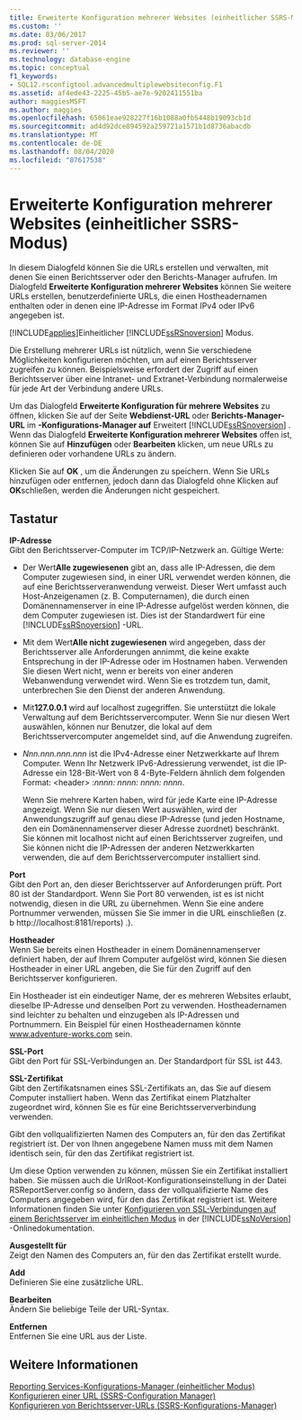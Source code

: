```yaml
---
title: Erweiterte Konfiguration mehrerer Websites (einheitlicher SSRS-Modus) | Microsoft-Dokumentation
ms.custom: ''
ms.date: 03/06/2017
ms.prod: sql-server-2014
ms.reviewer: ''
ms.technology: database-engine
ms.topic: conceptual
f1_keywords:
- SQL12.rsconfigtool.advancedmultiplewebsiteconfig.F1
ms.assetid: af4ede43-2225-45b5-ae7e-9202411551ba
author: maggiesMSFT
ms.author: maggies
ms.openlocfilehash: 65061eae928227f16b1088a0fb5448b19093cb1d
ms.sourcegitcommit: ad4d92dce894592a259721a1571b1d8736abacdb
ms.translationtype: MT
ms.contentlocale: de-DE
ms.lasthandoff: 08/04/2020
ms.locfileid: "87617538"
---
```

# <a name="advanced-multiple-web-site-configuration-ssrs-native-mode"></a>Erweiterte Konfiguration mehrerer Websites (einheitlicher SSRS-Modus)
  In diesem Dialogfeld können Sie die URLs erstellen und verwalten, mit denen Sie einen Berichtsserver oder den Berichts-Manager aufrufen. Im Dialogfeld **Erweiterte Konfiguration mehrerer Websites** können Sie weitere URLs erstellen, benutzerdefinierte URLs, die einen Hostheadernamen enthalten oder in denen eine IP-Adresse im Format IPv4 oder IPv6 angegeben ist.  
  
 [!INCLUDE[applies](../../includes/applies-md.md)]Einheitlicher [!INCLUDE[ssRSnoversion](../../includes/ssrsnoversion-md.md)] Modus.  
  
 Die Erstellung mehrerer URLs ist nützlich, wenn Sie verschiedene Möglichkeiten konfigurieren möchten, um auf einen Berichtsserver zugreifen zu können. Beispielsweise erfordert der Zugriff auf einen Berichtsserver über eine Intranet- und Extranet-Verbindung normalerweise für jede Art der Verbindung andere URLs.  
  
 Um das Dialogfeld **Erweiterte Konfiguration für mehrere Websites** zu öffnen, klicken Sie auf der Seite **Webdienst-URL** oder **Berichts-Manager-URL** im **-Konfigurations-Manager auf** Erweitert [!INCLUDE[ssRSnoversion](../../includes/ssrsnoversion-md.md)] . Wenn das Dialogfeld **Erweiterte Konfiguration mehrerer Websites** offen ist, können Sie auf **Hinzufügen** oder **Bearbeiten** klicken, um neue URLs zu definieren oder vorhandene URLs zu ändern.  
  
 Klicken Sie auf **OK** , um die Änderungen zu speichern. Wenn Sie URLs hinzufügen oder entfernen, jedoch dann das Dialogfeld ohne Klicken auf **OK**schließen, werden die Änderungen nicht gespeichert.  
  
## <a name="options"></a>Tastatur  
 **IP-Adresse**  
 Gibt den Berichtsserver-Computer im TCP/IP-Netzwerk an. Gültige Werte:  
  
-   Der Wert**Alle zugewiesenen** gibt an, dass alle IP-Adressen, die dem Computer zugewiesen sind, in einer URL verwendet werden können, die auf eine Berichtsserveranwendung verweist. Dieser Wert umfasst auch Host-Anzeigenamen (z. B. Computernamen), die durch einen Domänennamenserver in eine IP-Adresse aufgelöst werden können, die dem Computer zugewiesen ist. Dies ist der Standardwert für eine [!INCLUDE[ssRSnoversion](../../includes/ssrsnoversion-md.md)] -URL.  
  
-   Mit dem Wert**Alle nicht zugewiesenen** wird angegeben, dass der Berichtsserver alle Anforderungen annimmt, die keine exakte Entsprechung in der IP-Adresse oder im Hostnamen haben. Verwenden Sie diesen Wert nicht, wenn er bereits von einer anderen Webanwendung verwendet wird. Wenn Sie es trotzdem tun, damit, unterbrechen Sie den Dienst der anderen Anwendung.  
  
-   Mit**127.0.0.1** wird auf localhost zugegriffen. Sie unterstützt die lokale Verwaltung auf dem Berichtsservercomputer. Wenn Sie nur diesen Wert auswählen, können nur Benutzer, die lokal auf dem Berichtsservercomputer angemeldet sind, auf die Anwendung zugreifen.  
  
-   *Nnn.nnn.nnn.nnn* ist die IPv4-Adresse einer Netzwerkkarte auf Ihrem Computer. Wenn Ihr Netzwerk IPv6-Adressierung verwendet, ist die IP-Adresse ein 128-Bit-Wert von 8 4-Byte-Feldern ähnlich dem folgenden Format: \<header> :*nnnn: nnnn: nnnn: nnnn*.  
  
     Wenn Sie mehrere Karten haben, wird für jede Karte eine IP-Adresse angezeigt. Wenn Sie nur diesen Wert auswählen, wird der Anwendungszugriff auf genau diese IP-Adresse (und jeden Hostname, den ein Domänennamenserver dieser Adresse zuordnet) beschränkt. Sie können mit localhost nicht auf einen Berichtsserver zugreifen, und Sie können nicht die IP-Adressen der anderen Netzwerkkarten verwenden, die auf dem Berichtsservercomputer installiert sind.  
  
 **Port**  
 Gibt den Port an, den dieser Berichtsserver auf Anforderungen prüft. Port 80 ist der Standardport. Wenn Sie Port 80 verwenden, ist es ist nicht notwendig, diesen in die URL zu übernehmen. Wenn Sie eine andere Portnummer verwenden, müssen Sie Sie immer in die URL einschließen (z. b http://localhost:8181/reports) .).  
  
 **Hostheader**  
 Wenn Sie bereits einen Hostheader in einem Domänennamenserver definiert haben, der auf Ihrem Computer aufgelöst wird, können Sie diesen Hostheader in einer URL angeben, die Sie für den Zugriff auf den Berichtsserver konfigurieren.  
  
 Ein Hostheader ist ein eindeutiger Name, der es mehreren Websites erlaubt, dieselbe IP-Adresse und denselben Port zu verwenden. Hostheadernamen sind leichter zu behalten und einzugeben als IP-Adressen und Portnummern. Ein Beispiel für einen Hostheadernamen könnte www.adventure-works.com sein.  
  
 **SSL-Port**  
 Gibt den Port für SSL-Verbindungen an. Der Standardport für SSL ist 443.  
  
 **SSL-Zertifikat**  
 Gibt den Zertifikatsnamen eines SSL-Zertifikats an, das Sie auf diesem Computer installiert haben. Wenn das Zertifikat einem Platzhalter zugeordnet wird, können Sie es für eine Berichtsserververbindung verwenden.  
  
 Gibt den vollqualifizierten Namen des Computers an, für den das Zertifikat registriert ist. Der von Ihnen angegebene Namen muss mit dem Namen identisch sein, für den das Zertifikat registriert ist.  
  
 Um diese Option verwenden zu können, müssen Sie ein Zertifikat installiert haben. Sie müssen auch die UrlRoot-Konfigurationseinstellung in der Datei RSReportServer.config so ändern, dass der vollqualifizierte Name des Computers angegeben wird, für den das Zertifikat registriert ist. Weitere Informationen finden Sie unter [Konfigurieren von SSL-Verbindungen auf einem Berichtsserver im einheitlichen Modus](../../reporting-services/security/configure-ssl-connections-on-a-native-mode-report-server.md) in der [!INCLUDE[ssNoVersion](../../includes/ssnoversion-md.md)] -Onlinedokumentation.  
  
 **Ausgestellt für**  
 Zeigt den Namen des Computers an, für den das Zertifikat erstellt wurde.  
  
 **Add**  
 Definieren Sie eine zusätzliche URL.  
  
 **Bearbeiten**  
 Ändern Sie beliebige Teile der URL-Syntax.  
  
 **Entfernen**  
 Entfernen Sie eine URL aus der Liste.  
  
## <a name="see-also"></a>Weitere Informationen  
 [Reporting Services-Konfigurations-Manager &#40;einheitlicher Modus&#41;](../../../2014/sql-server/install/reporting-services-configuration-manager-native-mode.md)   
 [Konfigurieren einer URL &#40;SSRS-Configuration Manager&#41;](../../reporting-services/install-windows/configure-a-url-ssrs-configuration-manager.md)   
 [Konfigurieren von Berichtsserver-URLs &#40;SSRS-Konfigurations-Manager&#41;](../../reporting-services/install-windows/configure-report-server-urls-ssrs-configuration-manager.md)  
  
  
